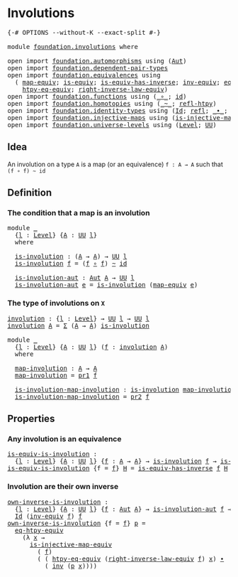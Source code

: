 # Involutions

<pre class="Agda"><a id="24" class="Symbol">{-#</a> <a id="28" class="Keyword">OPTIONS</a> <a id="36" class="Pragma">--without-K</a> <a id="48" class="Pragma">--exact-split</a> <a id="62" class="Symbol">#-}</a>

<a id="67" class="Keyword">module</a> <a id="74" href="foundation.involutions.html" class="Module">foundation.involutions</a> <a id="97" class="Keyword">where</a>

<a id="104" class="Keyword">open</a> <a id="109" class="Keyword">import</a> <a id="116" href="foundation.automorphisms.html" class="Module">foundation.automorphisms</a> <a id="141" class="Keyword">using</a> <a id="147" class="Symbol">(</a><a id="148" href="foundation.automorphisms.html#1210" class="Function">Aut</a><a id="151" class="Symbol">)</a>
<a id="153" class="Keyword">open</a> <a id="158" class="Keyword">import</a> <a id="165" href="foundation.dependent-pair-types.html" class="Module">foundation.dependent-pair-types</a>
<a id="197" class="Keyword">open</a> <a id="202" class="Keyword">import</a> <a id="209" href="foundation.equivalences.html" class="Module">foundation.equivalences</a> <a id="233" class="Keyword">using</a>
  <a id="241" class="Symbol">(</a> <a id="243" href="foundation-core.equivalences.html#1821" class="Function">map-equiv</a><a id="252" class="Symbol">;</a> <a id="254" href="foundation-core.equivalences.html#1556" class="Function">is-equiv</a><a id="262" class="Symbol">;</a> <a id="264" href="foundation-core.equivalences.html#3013" class="Function">is-equiv-has-inverse</a><a id="284" class="Symbol">;</a> <a id="286" href="foundation-core.equivalences.html#5721" class="Function">inv-equiv</a><a id="295" class="Symbol">;</a> <a id="297" href="foundation.equivalences.html#13465" class="Function">eq-htpy-equiv</a><a id="310" class="Symbol">;</a>
    <a id="316" href="foundation.equivalences.html#13602" class="Function">htpy-eq-equiv</a><a id="329" class="Symbol">;</a> <a id="331" href="foundation.equivalences.html#15419" class="Function">right-inverse-law-equiv</a><a id="354" class="Symbol">)</a>
<a id="356" class="Keyword">open</a> <a id="361" class="Keyword">import</a> <a id="368" href="foundation.functions.html" class="Module">foundation.functions</a> <a id="389" class="Keyword">using</a> <a id="395" class="Symbol">(</a><a id="396" href="foundation-core.functions.html#420" class="Function Operator">_∘_</a><a id="399" class="Symbol">;</a> <a id="401" href="foundation-core.functions.html#322" class="Function">id</a><a id="403" class="Symbol">)</a>
<a id="405" class="Keyword">open</a> <a id="410" class="Keyword">import</a> <a id="417" href="foundation.homotopies.html" class="Module">foundation.homotopies</a> <a id="439" class="Keyword">using</a> <a id="445" class="Symbol">(</a><a id="446" href="foundation-core.homotopies.html#627" class="Function Operator">_~_</a><a id="449" class="Symbol">;</a> <a id="451" href="foundation-core.homotopies.html#741" class="Function">refl-htpy</a><a id="460" class="Symbol">)</a>
<a id="462" class="Keyword">open</a> <a id="467" class="Keyword">import</a> <a id="474" href="foundation.identity-types.html" class="Module">foundation.identity-types</a> <a id="500" class="Keyword">using</a> <a id="506" class="Symbol">(</a><a id="507" href="foundation-core.identity-types.html#1767" class="Datatype">Id</a><a id="509" class="Symbol">;</a> <a id="511" href="foundation-core.identity-types.html#1820" class="InductiveConstructor">refl</a><a id="515" class="Symbol">;</a> <a id="517" href="foundation-core.identity-types.html#2425" class="Function Operator">_∙_</a><a id="520" class="Symbol">;</a> <a id="522" href="foundation-core.identity-types.html#2729" class="Function">inv</a><a id="525" class="Symbol">)</a>
<a id="527" class="Keyword">open</a> <a id="532" class="Keyword">import</a> <a id="539" href="foundation.injective-maps.html" class="Module">foundation.injective-maps</a> <a id="565" class="Keyword">using</a> <a id="571" class="Symbol">(</a><a id="572" href="foundation.injective-maps.html#3001" class="Function">is-injective-map-equiv</a><a id="594" class="Symbol">)</a>
<a id="596" class="Keyword">open</a> <a id="601" class="Keyword">import</a> <a id="608" href="foundation.universe-levels.html" class="Module">foundation.universe-levels</a> <a id="635" class="Keyword">using</a> <a id="641" class="Symbol">(</a><a id="642" href="Agda.Primitive.html#597" class="Postulate">Level</a><a id="647" class="Symbol">;</a> <a id="649" href="foundation-core.universe-levels.html#235" class="Primitive">UU</a><a id="651" class="Symbol">)</a>
</pre>
## Idea

An involution on a type `A` is a map (or an equivalence) `f : A → A` such that `(f ∘ f) ~ id`

## Definition

### The condition that a map is an involution

<pre class="Agda"><a id="832" class="Keyword">module</a> <a id="839" href="foundation.involutions.html#839" class="Module">_</a>
  <a id="843" class="Symbol">{</a><a id="844" href="foundation.involutions.html#844" class="Bound">l</a> <a id="846" class="Symbol">:</a> <a id="848" href="Agda.Primitive.html#597" class="Postulate">Level</a><a id="853" class="Symbol">}</a> <a id="855" class="Symbol">{</a><a id="856" href="foundation.involutions.html#856" class="Bound">A</a> <a id="858" class="Symbol">:</a> <a id="860" href="foundation-core.universe-levels.html#235" class="Primitive">UU</a> <a id="863" href="foundation.involutions.html#844" class="Bound">l</a><a id="864" class="Symbol">}</a>
  <a id="868" class="Keyword">where</a>

  <a id="877" href="foundation.involutions.html#877" class="Function">is-involution</a> <a id="891" class="Symbol">:</a> <a id="893" class="Symbol">(</a><a id="894" href="foundation.involutions.html#856" class="Bound">A</a> <a id="896" class="Symbol">→</a> <a id="898" href="foundation.involutions.html#856" class="Bound">A</a><a id="899" class="Symbol">)</a> <a id="901" class="Symbol">→</a> <a id="903" href="foundation-core.universe-levels.html#235" class="Primitive">UU</a> <a id="906" href="foundation.involutions.html#844" class="Bound">l</a>
  <a id="910" href="foundation.involutions.html#877" class="Function">is-involution</a> <a id="924" href="foundation.involutions.html#924" class="Bound">f</a> <a id="926" class="Symbol">=</a> <a id="928" class="Symbol">(</a><a id="929" href="foundation.involutions.html#924" class="Bound">f</a> <a id="931" href="foundation-core.functions.html#420" class="Function Operator">∘</a> <a id="933" href="foundation.involutions.html#924" class="Bound">f</a><a id="934" class="Symbol">)</a> <a id="936" href="foundation-core.homotopies.html#627" class="Function Operator">~</a> <a id="938" href="foundation-core.functions.html#322" class="Function">id</a>

  <a id="944" href="foundation.involutions.html#944" class="Function">is-involution-aut</a> <a id="962" class="Symbol">:</a> <a id="964" href="foundation.automorphisms.html#1210" class="Function">Aut</a> <a id="968" href="foundation.involutions.html#856" class="Bound">A</a> <a id="970" class="Symbol">→</a> <a id="972" href="foundation-core.universe-levels.html#235" class="Primitive">UU</a> <a id="975" href="foundation.involutions.html#844" class="Bound">l</a>
  <a id="979" href="foundation.involutions.html#944" class="Function">is-involution-aut</a> <a id="997" href="foundation.involutions.html#997" class="Bound">e</a> <a id="999" class="Symbol">=</a> <a id="1001" href="foundation.involutions.html#877" class="Function">is-involution</a> <a id="1015" class="Symbol">(</a><a id="1016" href="foundation-core.equivalences.html#1821" class="Function">map-equiv</a> <a id="1026" href="foundation.involutions.html#997" class="Bound">e</a><a id="1027" class="Symbol">)</a>
</pre>
### The type of involutions on `X`

<pre class="Agda"><a id="involution"></a><a id="1078" href="foundation.involutions.html#1078" class="Function">involution</a> <a id="1089" class="Symbol">:</a> <a id="1091" class="Symbol">{</a><a id="1092" href="foundation.involutions.html#1092" class="Bound">l</a> <a id="1094" class="Symbol">:</a> <a id="1096" href="Agda.Primitive.html#597" class="Postulate">Level</a><a id="1101" class="Symbol">}</a> <a id="1103" class="Symbol">→</a> <a id="1105" href="foundation-core.universe-levels.html#235" class="Primitive">UU</a> <a id="1108" href="foundation.involutions.html#1092" class="Bound">l</a> <a id="1110" class="Symbol">→</a> <a id="1112" href="foundation-core.universe-levels.html#235" class="Primitive">UU</a> <a id="1115" href="foundation.involutions.html#1092" class="Bound">l</a>
<a id="1117" href="foundation.involutions.html#1078" class="Function">involution</a> <a id="1128" href="foundation.involutions.html#1128" class="Bound">A</a> <a id="1130" class="Symbol">=</a> <a id="1132" href="foundation-core.dependent-pair-types.html#515" class="Record">Σ</a> <a id="1134" class="Symbol">(</a><a id="1135" href="foundation.involutions.html#1128" class="Bound">A</a> <a id="1137" class="Symbol">→</a> <a id="1139" href="foundation.involutions.html#1128" class="Bound">A</a><a id="1140" class="Symbol">)</a> <a id="1142" href="foundation.involutions.html#877" class="Function">is-involution</a>

<a id="1157" class="Keyword">module</a> <a id="1164" href="foundation.involutions.html#1164" class="Module">_</a>
  <a id="1168" class="Symbol">{</a><a id="1169" href="foundation.involutions.html#1169" class="Bound">l</a> <a id="1171" class="Symbol">:</a> <a id="1173" href="Agda.Primitive.html#597" class="Postulate">Level</a><a id="1178" class="Symbol">}</a> <a id="1180" class="Symbol">{</a><a id="1181" href="foundation.involutions.html#1181" class="Bound">A</a> <a id="1183" class="Symbol">:</a> <a id="1185" href="foundation-core.universe-levels.html#235" class="Primitive">UU</a> <a id="1188" href="foundation.involutions.html#1169" class="Bound">l</a><a id="1189" class="Symbol">}</a> <a id="1191" class="Symbol">(</a><a id="1192" href="foundation.involutions.html#1192" class="Bound">f</a> <a id="1194" class="Symbol">:</a> <a id="1196" href="foundation.involutions.html#1078" class="Function">involution</a> <a id="1207" href="foundation.involutions.html#1181" class="Bound">A</a><a id="1208" class="Symbol">)</a>
  <a id="1212" class="Keyword">where</a>

  <a id="1221" href="foundation.involutions.html#1221" class="Function">map-involution</a> <a id="1236" class="Symbol">:</a> <a id="1238" href="foundation.involutions.html#1181" class="Bound">A</a> <a id="1240" class="Symbol">→</a> <a id="1242" href="foundation.involutions.html#1181" class="Bound">A</a>
  <a id="1246" href="foundation.involutions.html#1221" class="Function">map-involution</a> <a id="1261" class="Symbol">=</a> <a id="1263" href="foundation-core.dependent-pair-types.html#605" class="Field">pr1</a> <a id="1267" href="foundation.involutions.html#1192" class="Bound">f</a>

  <a id="1272" href="foundation.involutions.html#1272" class="Function">is-involution-map-involution</a> <a id="1301" class="Symbol">:</a> <a id="1303" href="foundation.involutions.html#877" class="Function">is-involution</a> <a id="1317" href="foundation.involutions.html#1221" class="Function">map-involution</a>
  <a id="1334" href="foundation.involutions.html#1272" class="Function">is-involution-map-involution</a> <a id="1363" class="Symbol">=</a> <a id="1365" href="foundation-core.dependent-pair-types.html#617" class="Field">pr2</a> <a id="1369" href="foundation.involutions.html#1192" class="Bound">f</a>
</pre>
## Properties

### Any involution is an equivalence

<pre class="Agda"><a id="is-equiv-is-involution"></a><a id="1437" href="foundation.involutions.html#1437" class="Function">is-equiv-is-involution</a> <a id="1460" class="Symbol">:</a>
  <a id="1464" class="Symbol">{</a><a id="1465" href="foundation.involutions.html#1465" class="Bound">l</a> <a id="1467" class="Symbol">:</a> <a id="1469" href="Agda.Primitive.html#597" class="Postulate">Level</a><a id="1474" class="Symbol">}</a> <a id="1476" class="Symbol">{</a><a id="1477" href="foundation.involutions.html#1477" class="Bound">A</a> <a id="1479" class="Symbol">:</a> <a id="1481" href="foundation-core.universe-levels.html#235" class="Primitive">UU</a> <a id="1484" href="foundation.involutions.html#1465" class="Bound">l</a><a id="1485" class="Symbol">}</a> <a id="1487" class="Symbol">{</a><a id="1488" href="foundation.involutions.html#1488" class="Bound">f</a> <a id="1490" class="Symbol">:</a> <a id="1492" href="foundation.involutions.html#1477" class="Bound">A</a> <a id="1494" class="Symbol">→</a> <a id="1496" href="foundation.involutions.html#1477" class="Bound">A</a><a id="1497" class="Symbol">}</a> <a id="1499" class="Symbol">→</a> <a id="1501" href="foundation.involutions.html#877" class="Function">is-involution</a> <a id="1515" href="foundation.involutions.html#1488" class="Bound">f</a> <a id="1517" class="Symbol">→</a> <a id="1519" href="foundation-core.equivalences.html#1556" class="Function">is-equiv</a> <a id="1528" href="foundation.involutions.html#1488" class="Bound">f</a>
<a id="1530" href="foundation.involutions.html#1437" class="Function">is-equiv-is-involution</a> <a id="1553" class="Symbol">{</a><a id="1554" class="Argument">f</a> <a id="1556" class="Symbol">=</a> <a id="1558" href="foundation.involutions.html#1558" class="Bound">f</a><a id="1559" class="Symbol">}</a> <a id="1561" href="foundation.involutions.html#1561" class="Bound">H</a> <a id="1563" class="Symbol">=</a> <a id="1565" href="foundation-core.equivalences.html#3013" class="Function">is-equiv-has-inverse</a> <a id="1586" href="foundation.involutions.html#1558" class="Bound">f</a> <a id="1588" href="foundation.involutions.html#1561" class="Bound">H</a> <a id="1590" href="foundation.involutions.html#1561" class="Bound">H</a>
</pre>
### Involution are their own inverse

<pre class="Agda"><a id="own-inverse-is-involution"></a><a id="1643" href="foundation.involutions.html#1643" class="Function">own-inverse-is-involution</a> <a id="1669" class="Symbol">:</a>
  <a id="1673" class="Symbol">{</a><a id="1674" href="foundation.involutions.html#1674" class="Bound">l</a> <a id="1676" class="Symbol">:</a> <a id="1678" href="Agda.Primitive.html#597" class="Postulate">Level</a><a id="1683" class="Symbol">}</a> <a id="1685" class="Symbol">{</a><a id="1686" href="foundation.involutions.html#1686" class="Bound">A</a> <a id="1688" class="Symbol">:</a> <a id="1690" href="foundation-core.universe-levels.html#235" class="Primitive">UU</a> <a id="1693" href="foundation.involutions.html#1674" class="Bound">l</a><a id="1694" class="Symbol">}</a> <a id="1696" class="Symbol">{</a><a id="1697" href="foundation.involutions.html#1697" class="Bound">f</a> <a id="1699" class="Symbol">:</a> <a id="1701" href="foundation.automorphisms.html#1210" class="Function">Aut</a> <a id="1705" href="foundation.involutions.html#1686" class="Bound">A</a><a id="1706" class="Symbol">}</a> <a id="1708" class="Symbol">→</a> <a id="1710" href="foundation.involutions.html#944" class="Function">is-involution-aut</a> <a id="1728" href="foundation.involutions.html#1697" class="Bound">f</a> <a id="1730" class="Symbol">→</a>
  <a id="1734" href="foundation-core.identity-types.html#1767" class="Datatype">Id</a> <a id="1737" class="Symbol">(</a><a id="1738" href="foundation-core.equivalences.html#5721" class="Function">inv-equiv</a> <a id="1748" href="foundation.involutions.html#1697" class="Bound">f</a><a id="1749" class="Symbol">)</a> <a id="1751" href="foundation.involutions.html#1697" class="Bound">f</a>
<a id="1753" href="foundation.involutions.html#1643" class="Function">own-inverse-is-involution</a> <a id="1779" class="Symbol">{</a><a id="1780" class="Argument">f</a> <a id="1782" class="Symbol">=</a> <a id="1784" href="foundation.involutions.html#1784" class="Bound">f</a><a id="1785" class="Symbol">}</a> <a id="1787" href="foundation.involutions.html#1787" class="Bound">p</a> <a id="1789" class="Symbol">=</a>
  <a id="1793" href="foundation.equivalences.html#13465" class="Function">eq-htpy-equiv</a>
    <a id="1811" class="Symbol">(λ</a> <a id="1814" href="foundation.involutions.html#1814" class="Bound">x</a> <a id="1816" class="Symbol">→</a>
      <a id="1824" href="foundation.injective-maps.html#3001" class="Function">is-injective-map-equiv</a>
        <a id="1855" class="Symbol">(</a> <a id="1857" href="foundation.involutions.html#1784" class="Bound">f</a><a id="1858" class="Symbol">)</a>
        <a id="1868" class="Symbol">(</a> <a id="1870" class="Symbol">(</a> <a id="1872" href="foundation.equivalences.html#13602" class="Function">htpy-eq-equiv</a> <a id="1886" class="Symbol">(</a><a id="1887" href="foundation.equivalences.html#15419" class="Function">right-inverse-law-equiv</a> <a id="1911" href="foundation.involutions.html#1784" class="Bound">f</a><a id="1912" class="Symbol">)</a> <a id="1914" href="foundation.involutions.html#1814" class="Bound">x</a><a id="1915" class="Symbol">)</a> <a id="1917" href="foundation-core.identity-types.html#2425" class="Function Operator">∙</a>
          <a id="1929" class="Symbol">(</a> <a id="1931" href="foundation-core.identity-types.html#2729" class="Function">inv</a> <a id="1935" class="Symbol">(</a><a id="1936" href="foundation.involutions.html#1787" class="Bound">p</a> <a id="1938" href="foundation.involutions.html#1814" class="Bound">x</a><a id="1939" class="Symbol">))))</a>
</pre>